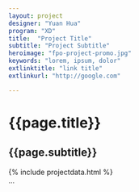 ```yaml
---
layout: project
designer: "Yuan Hua"
program: "XD"
title:  "Project Title"
subtitle: "Project Subtitle"
heroimage: "fpo-project-promo.jpg"
keywords: "lorem, ipsum, dolor"
extlinktitle: "link title"
extlinkurl: "http://google.com"

---
```


<!--begin flow-->
<div class="flow">
<!--begin flow containers-->
<div class="flow-full project-title">
	<h1 class="title">{{page.title}}</h1>
	<h2 class="subtitle">{{page.subtitle}}</h2>
</div>
<div class="flow-half project-meta">
	<!--project meta data-->
	{% include projectdata.html %}
</div>
<div class="flow-half project-description">
	<!--main description-->
	...
</div>
	<!--continue with project flow containers ...-->

<!--end flow containers-->
</div>
<!--end flow-->